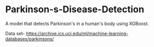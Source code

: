 # Parkinson-s-Disease-Detection
A model that detects Parkinson's in a human's body using XGBoost.

Data set- https://archive.ics.uci.edu/ml/machine-learning-databases/parkinsons/
